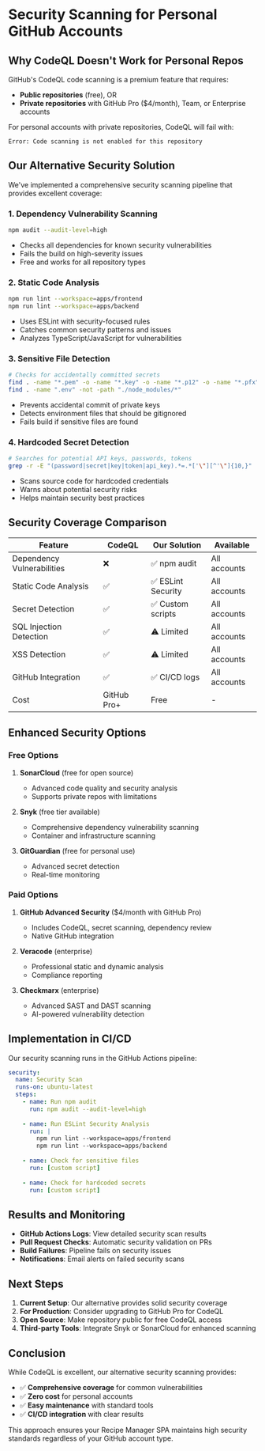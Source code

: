 # Security Scanning for Personal GitHub Accounts

## Why CodeQL Doesn't Work for Personal Repos

GitHub's CodeQL code scanning is a premium feature that requires:
- **Public repositories** (free), OR
- **Private repositories** with GitHub Pro ($4/month), Team, or Enterprise accounts

For personal accounts with private repositories, CodeQL will fail with:
```
Error: Code scanning is not enabled for this repository
```

## Our Alternative Security Solution

We've implemented a comprehensive security scanning pipeline that provides excellent coverage:

### 1. **Dependency Vulnerability Scanning**
```bash
npm audit --audit-level=high
```
- Checks all dependencies for known security vulnerabilities
- Fails the build on high-severity issues
- Free and works for all repository types

### 2. **Static Code Analysis**
```bash
npm run lint --workspace=apps/frontend
npm run lint --workspace=apps/backend
```
- Uses ESLint with security-focused rules
- Catches common security patterns and issues
- Analyzes TypeScript/JavaScript for vulnerabilities

### 3. **Sensitive File Detection**
```bash
# Checks for accidentally committed secrets
find . -name "*.pem" -o -name "*.key" -o -name "*.p12" -o -name "*.pfx"
find . -name ".env" -not -path "./node_modules/*"
```
- Prevents accidental commit of private keys
- Detects environment files that should be gitignored
- Fails build if sensitive files are found

### 4. **Hardcoded Secret Detection**
```bash
# Searches for potential API keys, passwords, tokens
grep -r -E "(password|secret|key|token|api_key).*=.*['\"][^'\"]{10,}"
```
- Scans source code for hardcoded credentials
- Warns about potential security risks
- Helps maintain security best practices

## Security Coverage Comparison

| Feature | CodeQL | Our Solution | Available |
|---------|--------|--------------|-----------|
| Dependency Vulnerabilities | ❌ | ✅ npm audit | All accounts |
| Static Code Analysis | ✅ | ✅ ESLint Security | All accounts |
| Secret Detection | ✅ | ✅ Custom scripts | All accounts |
| SQL Injection Detection | ✅ | ⚠️ Limited | All accounts |
| XSS Detection | ✅ | ⚠️ Limited | All accounts |
| GitHub Integration | ✅ | ✅ CI/CD logs | All accounts |
| Cost | GitHub Pro+ | Free | - |

## Enhanced Security Options

### Free Options
1. **SonarCloud** (free for open source)
   - Advanced code quality and security analysis
   - Supports private repos with limitations

2. **Snyk** (free tier available)
   - Comprehensive dependency vulnerability scanning
   - Container and infrastructure scanning

3. **GitGuardian** (free for personal use)
   - Advanced secret detection
   - Real-time monitoring

### Paid Options
1. **GitHub Advanced Security** ($4/month with GitHub Pro)
   - Includes CodeQL, secret scanning, dependency review
   - Native GitHub integration

2. **Veracode** (enterprise)
   - Professional static and dynamic analysis
   - Compliance reporting

3. **Checkmarx** (enterprise)
   - Advanced SAST and DAST scanning
   - AI-powered vulnerability detection

## Implementation in CI/CD

Our security scanning runs in the GitHub Actions pipeline:

```yaml
security:
  name: Security Scan
  runs-on: ubuntu-latest
  steps:
    - name: Run npm audit
      run: npm audit --audit-level=high
    
    - name: Run ESLint Security Analysis
      run: |
        npm run lint --workspace=apps/frontend
        npm run lint --workspace=apps/backend
    
    - name: Check for sensitive files
      run: [custom script]
    
    - name: Check for hardcoded secrets
      run: [custom script]
```

## Results and Monitoring

- **GitHub Actions Logs**: View detailed security scan results
- **Pull Request Checks**: Automatic security validation on PRs
- **Build Failures**: Pipeline fails on security issues
- **Notifications**: Email alerts on failed security scans

## Next Steps

1. **Current Setup**: Our alternative provides solid security coverage
2. **For Production**: Consider upgrading to GitHub Pro for CodeQL
3. **Open Source**: Make repository public for free CodeQL access
4. **Third-party Tools**: Integrate Snyk or SonarCloud for enhanced scanning

## Conclusion

While CodeQL is excellent, our alternative security scanning provides:
- ✅ **Comprehensive coverage** for common vulnerabilities
- ✅ **Zero cost** for personal accounts
- ✅ **Easy maintenance** with standard tools
- ✅ **CI/CD integration** with clear results

This approach ensures your Recipe Manager SPA maintains high security standards regardless of your GitHub account type. 